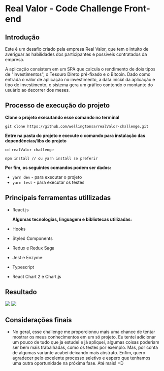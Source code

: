 # Real Valor - Code Challenge Front-end

## Introdução

Este é um desafio criado pela empresa Real Valor, que tem o intuito de averiguar as habilidades dos participantes e possiveis contratados da empresa.

A aplicação consistem em um SPA que calcula o rendimento de dois tipos de "investimentos", o Tesouro Direto pré-fixado e o Bitcoin. Dado como entrada o valor de aplicação no investimento, a data inicial da aplicação e tipo de investimento, o sistema gera um gráfico contendo o montante do usuário ao decorrer dos meses.

## Processo de execução do projeto

**Clone o projeto executando esse comando no terminal**
```
git clone https://github.com/wellingtonsa/realValor-challenge.git
```
**Entre na pasta do projeto e execute o comando para instalação das dependências/libs do projeto**

```
cd realValor-challenge

npm install // ou yarn install se preferir
```

  **Por fim, os seguintes comandos podem ser dados:**
  - ``` yarn dev ``` - para executar o projeto
  - ``` yarn test ``` - para executar os testes

## Principais ferramentas utillizadas

- React.js  
  
  **Algumas tecnologias, linguagem e bibliotecas utilizadas:**
- Hooks
- Styled Components
- Redux e Redux Saga
- Jest e Enzyme
- Typescript
- React Chart 2 e Chart.js


## Resultado

<Image src='https://imgur.com/Ve0BRl9.png'>
<Image src='https://imgur.com/dRaArsk.png'>

## Considerações finais

- No geral, esse challenge me proporcionou mais uma chance de tentar mostrar os meus conhecimentos em um só projeto. Eu tentei adicionar um pouco de tudo que ja estudei e já apliquei, algumas coisas poderiam ser bem mais trabalhadas, como os testes por exemplo. Mas, por conta de algumas variante acabei deixando mais abstrato. Enfim, quero agradecer pelo excelente processo seletivo e espero que tenhamos uma outra oportunidade na próxima fase. Até mais! =D





